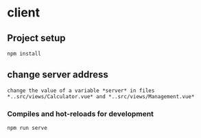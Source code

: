 # client

## Project setup
```
npm install
```
## change server address
```
change the value of a variable *server* in files *..src/views/Calculator.vue* and *..src/views/Management.vue*
```
### Compiles and hot-reloads for development
```
npm run serve
